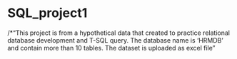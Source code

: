 # SQL_project1
/*“This project is from a hypothetical data that created to practice relational database development and T-SQL query. The database name is ‘HRMDB’ and contain more than 10 tables. The dataset is uploaded as excel file” 

